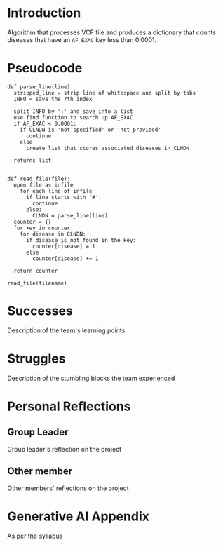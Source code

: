# Introduction
Algorithm that processes VCF file and produces a dictionary that counts diseases that have an `AF_EXAC` key less than 0.0001.

# Pseudocode

```
def parse_line(line):
  stripped_line = strip line of whitespace and split by tabs
  INFO = save the 7th index

  split INFO by ';' and save into a list
  use find function to search up AF_EXAC
  if AF_EXAC < 0.0001:
    if CLNDN is 'not_specified' or 'not_provided'
      continue
    else
      create list that stores associated diseases in CLNDN
  
  returns list
  

def read_file(file):
  open file as infile
    for each line of infile
      if line starts with '#':
        continue
      else:
        CLNDN = parse_line(line)
  counter = {}
  for key in counter:
    for disease in CLNDN:
      if disease is not found in the key:
        counter[disease] = 1
      else
        counter[disease] += 1

  return counter

read_file(filename)  
```

# Successes
Description of the team's learning points

# Struggles
Description of the stumbling blocks the team experienced

# Personal Reflections
## Group Leader
Group leader's reflection on the project

## Other member
Other members' reflections on the project

# Generative AI Appendix
As per the syllabus
